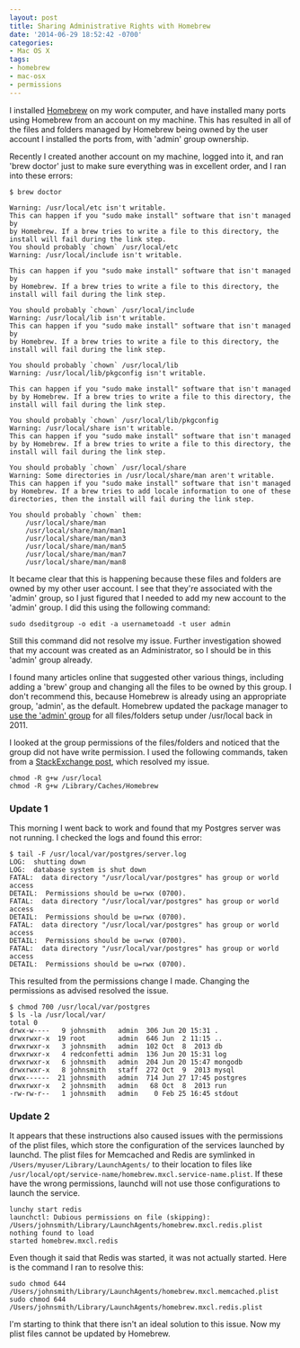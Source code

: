 ```yaml
---
layout: post
title: Sharing Administrative Rights with Homebrew
date: '2014-06-29 18:52:42 -0700'
categories:
- Mac OS X
tags:
- homebrew
- mac-osx
- permissions
---
```


I installed [Homebrew](http://brew.sh/) on my work computer, and have installed
many ports using Homebrew from an account on my machine. This has resulted in
all of the files and folders managed by Homebrew being owned by the user account
I installed the ports from, with 'admin' group ownership.

Recently I created another account on my machine, logged into it, and ran
'brew doctor' just to make sure everything was in excellent order, and I ran
into these errors:
<!--more-->

``` shell
$ brew doctor

Warning: /usr/local/etc isn't writable.
This can happen if you "sudo make install" software that isn't managed by
by Homebrew. If a brew tries to write a file to this directory, the
install will fail during the link step.
You should probably `chown` /usr/local/etc
Warning: /usr/local/include isn't writable.

This can happen if you "sudo make install" software that isn't managed by
by Homebrew. If a brew tries to write a file to this directory, the
install will fail during the link step.

You should probably `chown` /usr/local/include
Warning: /usr/local/lib isn't writable.
This can happen if you "sudo make install" software that isn't managed by
by Homebrew. If a brew tries to write a file to this directory, the install will fail during the link step.

You should probably `chown` /usr/local/lib
Warning: /usr/local/lib/pkgconfig isn't writable.

This can happen if you "sudo make install" software that isn't managed by by Homebrew. If a brew tries to write a file to this directory, the install will fail during the link step.

You should probably `chown` /usr/local/lib/pkgconfig
Warning: /usr/local/share isn't writable.
This can happen if you "sudo make install" software that isn't managed by by Homebrew. If a brew tries to write a file to this directory, the install will fail during the link step.

You should probably `chown` /usr/local/share
Warning: Some directories in /usr/local/share/man aren't writable.
This can happen if you "sudo make install" software that isn't managed by Homebrew. If a brew tries to add locale information to one of these directories, then the install will fail during the link step.

You should probably `chown` them:
    /usr/local/share/man
    /usr/local/share/man/man1
    /usr/local/share/man/man3
    /usr/local/share/man/man5
    /usr/local/share/man/man7
    /usr/local/share/man/man8
```

It became clear that this is happening because these files and folders are owned
by my other user account. I see that they're associated with the 'admin' group,
so I just figured that I needed to add my new account to the 'admin' group. I
did this using the following command:

``` shell
sudo dseditgroup -o edit -a usernametoadd -t user admin
```

Still this command did not resolve my issue. Further investigation showed that
my account was created as an Administrator, so I should be in this 'admin'
group already.

I found many articles online that suggested other various things, including
adding a 'brew' group and changing all the files to be owned by this group. I
don't recommend this, because Homebrew is already using an appropriate group,
'admin', as the default. Homebrew updated the package manager to
[use the 'admin' group](https://github.com/Homebrew/homebrew/issues/7308) for
all files/folders setup under /usr/local back in 2011.

I looked at the group permissions of the files/folders and noticed that the
group did not have write permission. I used the following commands, taken from
a [StackExchange post], which resolved my issue.

``` shell
chmod -R g+w /usr/local
chmod -R g+w /Library/Caches/Homebrew
```

[StackExchange post]: http://apple.stackexchange.com/questions/42127/homebrew-permissions-multiple-users-needing-to-brew-update

### Update 1

This morning I went back to work and found that my Postgres server was not
running. I checked the logs and found this error:

``` shell
$ tail -F /usr/local/var/postgres/server.log
LOG:  shutting down
LOG:  database system is shut down
FATAL:  data directory "/usr/local/var/postgres" has group or world access
DETAIL:  Permissions should be u=rwx (0700).
FATAL:  data directory "/usr/local/var/postgres" has group or world access
DETAIL:  Permissions should be u=rwx (0700).
FATAL:  data directory "/usr/local/var/postgres" has group or world access
DETAIL:  Permissions should be u=rwx (0700).
FATAL:  data directory "/usr/local/var/postgres" has group or world access
DETAIL:  Permissions should be u=rwx (0700).
```

This resulted from the permissions change I made. Changing the permissions as
advised resolved the issue.

``` shell
$ chmod 700 /usr/local/var/postgres
$ ls -la /usr/local/var/
total 0
drwx-w----   9 johnsmith   admin  306 Jun 20 15:31 .
drwxrwxr-x  19 root        admin  646 Jun  2 11:15 ..
drwxrwxr-x   3 johnsmith   admin  102 Oct  8  2013 db
drwxrwxr-x   4 redconfetti admin  136 Jun 20 15:31 log
drwxrwxr-x   6 johnsmith   admin  204 Jun 20 15:47 mongodb
drwxrwxr-x   8 johnsmith   staff  272 Oct  9  2013 mysql
drwx------  21 johnsmith   admin  714 Jun 27 17:45 postgres
drwxrwxr-x   2 johnsmith   admin   68 Oct  8  2013 run
-rw-rw-r--   1 johnsmith   admin    0 Feb 25 16:45 stdout
```

### Update 2

It appears that these instructions also caused issues with the permissions of
the plist files, which store the configuration of the services launched by
launchd. The plist files for Memcached and Redis are symlinked in
`/Users/myuser/Library/LaunchAgents/` to their location to files like
`/usr/local/opt/service-name/homebrew.mxcl.service-name.plist`. If these have
the wrong permissions, launchd will not use those configurations to launch the
service.

``` shell
lunchy start redis
launchctl: Dubious permissions on file (skipping): /Users/johnsmith/Library/LaunchAgents/homebrew.mxcl.redis.plist
nothing found to load
started homebrew.mxcl.redis
```

Even though it said that Redis was started, it was not actually started. Here
is the command I ran to resolve this:

``` shell
sudo chmod 644 /Users/johnsmith/Library/LaunchAgents/homebrew.mxcl.memcached.plist
sudo chmod 644 /Users/johnsmith/Library/LaunchAgents/homebrew.mxcl.redis.plist
```

I'm starting to think that there isn't an ideal solution to this issue. Now my
plist files cannot be updated by Homebrew.
